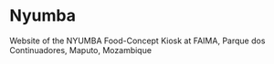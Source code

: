 # Nyumba
Website of the NYUMBA Food-Concept Kiosk at FAIMA, Parque dos Continuadores, Maputo, Mozambique
